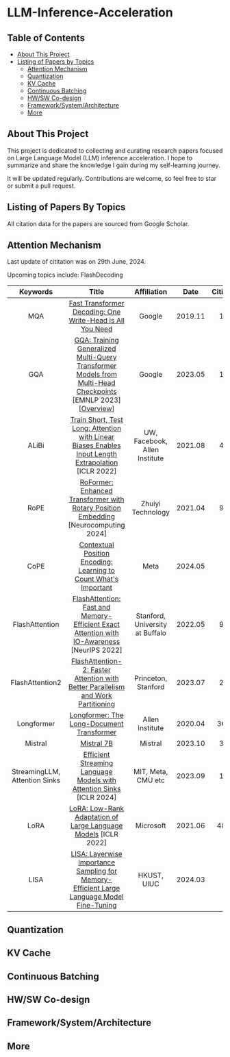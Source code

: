 # LLM-Inference-Acceleration

## Table of Contents

 - [About This Project](#about-this-project)
 - [Listing of Papers by Topics](#listing-of-papers-by-topics)
   - [Attention Mechanism](#attention-mechanism)
   - [Quantization](#quantization)
   - [KV Cache](#kv-cache)
   - [Continuous Batching](#continuous-batching)
   - [HW/SW Co-design](#hwsw-co-design)
   - [Framework/System/Architecture](#frameworksystemarchitecture)
   - [More](#more)

## About This Project
This project is dedicated to collecting and curating research papers focused on Large Language Model (LLM) inference acceleration. I hope to summarize and share the knowledge I gain during my self-learning journey.

It will be updated regularly. Contributions are welcome, so feel free to star or submit a pull request.

## Listing of Papers By Topics
All citation data for the papers are sourced from Google Scholar.

## Attention Mechanism
Last update of cititation was on 29th June, 2024.

Upcoming topics include: FlashDecoding

|Keywords | Title | Affiliation | Date | Cititaion|
|:---:|:---:|:---:|:---:|:---:|
|MQA|[Fast Transformer Decoding: One Write-Head is All You Need](https://arxiv.org/abs/1911.02150v1)|Google|2019.11|176|
|GQA|[GQA: Training Generalized Multi-Query Transformer Models from Multi-Head Checkpoints](https://arxiv.org/abs/2305.13245) [EMNLP 2023] [[Overview](https://github.com/shishishu/LLM-Inference-Acceleration/blob/main/Attention%20Mechanism/GQA_Training%20Generalized%20Multi-Query%20Transformer%20Models%20from%20Multi-Head%20Checkpoints/README.md)]|Google|2023.05|174|
|ALiBi|[Train Short, Test Long: Attention with Linear Biases Enables Input Length Extrapolation](https://arxiv.org/abs/2108.12409) [ICLR 2022]|UW, Facebook, Allen Institute|2021.08|416|
|RoPE|[RoFormer: Enhanced Transformer with Rotary Position Embedding](https://arxiv.org/abs/2104.09864) [Neurocomputing 2024]|Zhuiyi Technology|2021.04|937|
|CoPE|[Contextual Position Encoding: Learning to Count What's Important](https://arxiv.org/abs/2405.18719)|Meta|2024.05|2|
|FlashAttention|[FlashAttention: Fast and Memory-Efficient Exact Attention with IO-Awareness](https://arxiv.org/abs/2205.14135) [NeurIPS 2022]|Stanford, University at Buffalo|2022.05|915|
|FlashAttention2|[FlashAttention-2: Faster Attention with Better Parallelism and Work Partitioning](https://arxiv.org/abs/2307.08691)|Princeton, Stanford|2023.07|281|
|Longformer|[Longformer: The Long-Document Transformer](https://arxiv.org/abs/2004.05150)|Allen Institute|2020.04|3605|
|Mistral|[Mistral 7B](https://arxiv.org/abs/2310.06825)|Mistral|2023.10|313|
|StreamingLLM, Attention Sinks|[Efficient Streaming Language Models with Attention Sinks](https://arxiv.org/abs/2309.17453) [ICLR 2024]|MIT, Meta, CMU etc|2023.09|146|
|LoRA|[LoRA: Low-Rank Adaptation of Large Language Models](https://arxiv.org/abs/2106.09685) [ICLR 2022]|Microsoft|2021.06|4818|
|LISA|[LISA: Layerwise Importance Sampling for Memory-Efficient Large Language Model Fine-Tuning](https://arxiv.org/abs/2403.17919)|HKUST, UIUC|2024.03|2|

## Quantization

## KV Cache

## Continuous Batching

## HW/SW Co-design

## Framework/System/Architecture

## More
